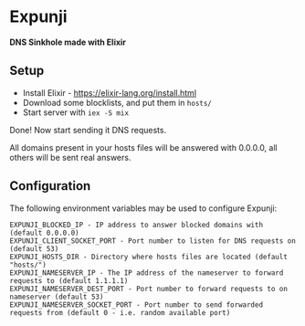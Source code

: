# Expunji

**DNS Sinkhole made with Elixir**

## Setup
* Install Elixir  - https://elixir-lang.org/install.html
* Download some blocklists, and put them in `hosts/`
* Start server with `iex -S mix`

Done! Now start sending it DNS requests.

All domains present in your hosts files will be answered with 0.0.0.0, all others will be sent real answers.

## Configuration
The following environment variables may be used to configure Expunji:
```
EXPUNJI_BLOCKED_IP - IP address to answer blocked domains with (default 0.0.0.0)
EXPUNJI_CLIENT_SOCKET_PORT - Port number to listen for DNS requests on (default 53)
EXPUNJI_HOSTS_DIR - Directory where hosts files are located (default "hosts/")
EXPUNJI_NAMESERVER_IP - The IP address of the nameserver to forward requests to (default 1.1.1.1)
EXPUNJI_NAMESERVER_DEST_PORT - Port number to forward requests to on nameserver (default 53)
EXPUNJI_NAMESERVER_SOCKET_PORT - Port number to send forwarded requests from (default 0 - i.e. random available port)
```

